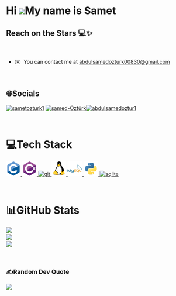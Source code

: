 

Hi ![](https://user-images.githubusercontent.com/18350557/176309783-0785949b-9127-417c-8b55-ab5a4333674e.gif)My name is Samet
======================================================================================================================================

Reach on the Stars 💻✨
-------------------------------

<br/>

* ✉️  You can contact me at [abdulsamedozturk00830@gmail.com](mailto:abdulsamedozturk00830@gmail.com)

<br/>

## 🌐Socials
<p align="left">

<a href="https://linkedin.com/in/sametozturk1" target="blank"><img align="center" src="https://raw.githubusercontent.com/rahuldkjain/github-profile-readme-generator/master/src/images/icons/Social/linked-in-alt.svg" alt="sametozturk1" height="30" width="40" /></a>
<a href="https://stackoverflow.com/users/23065520/samed-Öztürk" target="blank"><img align="center" src="https://raw.githubusercontent.com/rahuldkjain/github-profile-readme-generator/master/src/images/icons/Social/stack-overflow.svg" alt="samed-Öztürk" height="30" width="40" /></a><a href="https://www.hackerrank.com/abdulsamedoztur1" target="blank"><img align="center" src="https://raw.githubusercontent.com/rahuldkjain/github-profile-readme-generator/master/src/images/icons/Social/hackerrank.svg" alt="abdulsamedoztur1" height="30" width="40" /></a>


</p>

<br/>

# 💻Tech Stack
<p align="left">  <a href="https://www.cprogramming.com/" target="_blank" rel="noreferrer"> <img src="https://raw.githubusercontent.com/devicons/devicon/master/icons/c/c-original.svg" alt="c" width="40" height="40"/> </a> <a href="https://www.w3schools.com/cs/" target="_blank" rel="noreferrer"> <img src="https://raw.githubusercontent.com/devicons/devicon/master/icons/csharp/csharp-original.svg" alt="csharp" width="40" height="40"/> </a> <a href="https://git-scm.com/" target="_blank" rel="noreferrer"> <img src="https://www.vectorlogo.zone/logos/git-scm/git-scm-icon.svg" alt="git" width="40" height="40"/> </a> <a href="https://www.linux.org/" target="_blank" rel="noreferrer"> <img src="https://raw.githubusercontent.com/devicons/devicon/master/icons/linux/linux-original.svg" alt="linux" width="40" height="40"/> </a> <a href="https://www.mysql.com/" target="_blank" rel="noreferrer"> <img src="https://raw.githubusercontent.com/devicons/devicon/master/icons/mysql/mysql-original-wordmark.svg" alt="mysql" width="40" height="40"/> </a> <a href="https://www.python.org" target="_blank" rel="noreferrer"> <img src="https://raw.githubusercontent.com/devicons/devicon/master/icons/python/python-original.svg" alt="python" width="40" height="40"/> </a> <a href="https://www.sqlite.org/" target="_blank" rel="noreferrer"> <img src="https://www.vectorlogo.zone/logos/sqlite/sqlite-icon.svg" alt="sqlite" width="40" height="40"/> </a> </p>

<br/>

# 📊GitHub Stats
![](https://github-readme-stats.vercel.app/api?username=samedozturk&theme=radical&hide_border=true&include_all_commits=false&count_private=true)
<br/>
![](https://github-readme-streak-stats.herokuapp.com/?user=samedozturk&theme=radical&hide_border=true)
<br/>
![](https://github-readme-stats.vercel.app/api/top-langs/?username=samedozturk&theme=radical&hide_border=true&include_all_commits=false&count_private=true&layout=compact)

<br/>

### ✍️Random Dev Quote
![](https://quotes-github-readme.vercel.app/api?type=vetical&theme=light)
